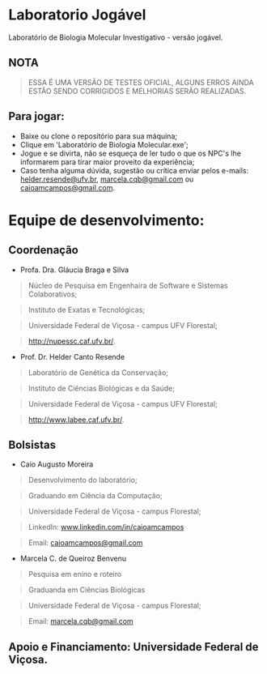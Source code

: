 # Laboratorio Jogável
Laboratório de Biologia Molecular Investigativo - versão jogável.

NOTA
-
>ESSA É UMA VERSÃO DE TESTES OFICIAL, ALGUNS ERROS AINDA ESTÃO SENDO CORRIGIDOS E MELHORIAS SERÃO REALIZADAS.

Para jogar:
-
* Baixe ou clone o repositório para sua máquina;
* Clique em 'Laboratório de Biologia Molecular.exe';
* Jogue e se divirta, não se esqueça de ler tudo o que os NPC's lhe informarem para tirar maior proveito da experiência;
* Caso tenha alguma dúvida, sugestão ou crítica enviar pelos e-mails: helder.resende@ufv.br, marcela.cqb@gmail.com ou caioamcampos@gmail.com.

# Equipe de desenvolvimento:


Coordenação
-
* Profa. Dra. Gláucia Braga e Silva

>Núcleo de Pesquisa em Engenhaira de Software e Sistemas Colaborativos;

>Instituto de Exatas e Tecnológicas;

>Universidade Federal de Viçosa - campus UFV Florestal;

>http://nupessc.caf.ufv.br/.

* Prof. Dr. Helder Canto Resende

>Laboratório de Genética da Conservação;

>Instituto de Ciências Biológicas e da Saúde;

>Universidade Federal de Viçosa - campus UFV Florestal;

>http://www.labee.caf.ufv.br/.

Bolsistas 
-
* Caio Augusto Moreira

>Desenvolvimento do laboratório;

>Graduando em Ciência da Computação;

>Universidade Federal de Viçosa - campus Florestal;

>LinkedIn: www.linkedin.com/in/caioamcampos

> Email: caioamcampos@gmail.com

* Marcela C. de Queiroz Benvenu
> Pesquisa em enino e roteiro

>Graduanda em Ciências Biológicas

>Universidade Federal de Viçosa - campus Florestal;

>Email: marcela.cqb@gmail.com

Apoio e Financiamento: Universidade Federal de Viçosa.
-
